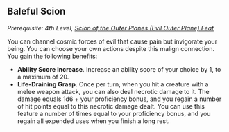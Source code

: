 ## Baleful Scion
*Prerequisite: 4th Level, [Scion of the Outer Planes (Evil Outer Plane) Feat](ScionoftheOuterPlanes.md)*

You can channel cosmic forces of evil that cause pain but invigorate your being. You can choose your own actions despite this malign connection. You gain the following benefits:

* **Ability Score Increase**. Increase an ability score of your choice by 1, to a maximum of 20.
* **Life-Draining Grasp**. Once per turn, when you hit a creature with a melee weapon attack, you can also deal necrotic damage to it. The damage equals 1d6 + your proficiency bonus, and you regain a number of hit points equal to this necrotic damage dealt. You can use this feature a number of times equal to your proficiency bonus, and you regain all expended uses when you finish a long rest.


